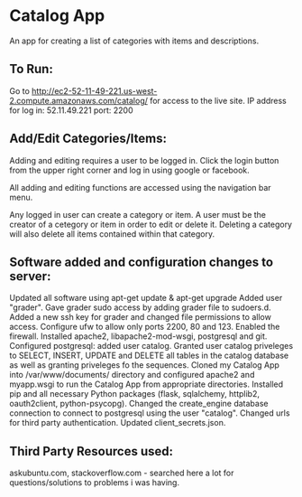 Catalog App
===========

An app for creating a list of categories with items and descriptions.


To Run:
-------

Go to http://ec2-52-11-49-221.us-west-2.compute.amazonaws.com/catalog/ for access to the live site.
IP address for log in: 52.11.49.221  port: 2200


Add/Edit Categories/Items:
--------------------------

Adding and editing requires a user to be logged in. Click the login button from the upper right corner and log in using google or facebook.

All adding and editing functions are accessed using the navigation bar menu. 

Any logged in user can create a category or item. A user must be the creator of a cetegory or item in order to edit or delete it. Deleting a category will also delete all items contained within that category.

Software added and configuration changes to server:
---------------------------------------------------

Updated all software using apt-get update & apt-get upgrade
Added user "grader". Gave grader sudo access by adding grader file to sudoers.d.
Added a new ssh key for grader and changed file permissions to allow access.
Configure ufw to allow only ports 2200, 80 and 123. Enabled the firewall.
Installed apache2, libapache2-mod-wsgi, postgresql and git.
Configured postgresql: added user catalog. Granted user catalog priveleges to SELECT, INSERT, UPDATE and DELETE all tables in the catalog database as well as granting priveleges fo the sequences.
Cloned my Catalog App into /var/www/documents/ directory and configured apache2 and myapp.wsgi to run the Catalog App from appropriate directories.
Installed pip and all necessary Python packages (flask, sqlalchemy, httplib2, oauth2client, python-psycopg).
Changed the create_engine database connection to connect to postgresql using the user "catalog".
Changed urls for third party authentication. Updated client_secrets.json.

Third Party Resources used:
---------------------------

askubuntu.com, stackoverflow.com - searched here a lot for questions/solutions to problems i was having.

